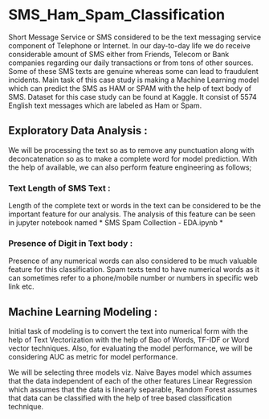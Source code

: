 # SMS_Ham_Spam_Classification

Short Message Service or SMS considered to be the text messaging service component of Telephone or Internet. In our day-to-day life we do receive considerable amount of SMS either from Friends, Telecom or Bank companies regarding our daily transactions or from tons of other sources. Some of these SMS texts are genuine whereas some can lead to fraudulent incidents.
Main task of this case study is making a Machine Learning model which can predict the SMS as HAM or SPAM with the help of text body of SMS.
Dataset for this case study can be found at Kaggle. It consist of 5574 English text messages which are labeled as Ham or Spam.

## Exploratory Data Analysis : 

We will be processing the text so as to remove any punctuation along with deconcatenation so as to make a complete word for model prediction.
With the help of available, we can also perform feature engineering as follows;

### Text Length of SMS Text :

Length of the complete text or words in the text can be considered to be the important feature for our analysis. The analysis of this feature can be seen in 
jupyter notebook named * SMS Spam Collection - EDA.ipynb *

### Presence of Digit in Text body :

Presence of any numerical words can also considered to be much valuable feature for this classification. 
Spam texts tend to have numerical words as it can sometimes refer to a phone/mobile number or numbers in specific web link etc.


## Machine Learning Modeling :

Initial task of modeling is to convert the text into numerical form with the help of Text Vectorization with the help of Bao of Words, TF-IDF or Word vector techniques.
Also, for evaluating the model performance, we will be considering AUC as metric for model performance.

We will be selecting three models viz. 
Naive Bayes model which assumes that the data independent of each of the other features
Linear Regression which assumes that the data is linearly separable, 
Random Forest assumes that data can be classified with the help of tree based classification technique.

